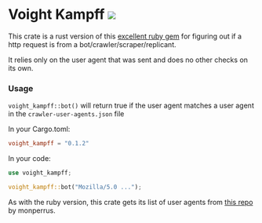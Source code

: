# Voight Kampff [![](http://meritbadge.herokuapp.com/voight_kampff)](https://crates.io/crates/voight_kampff)


This crate is a rust version of this [excellent ruby gem](https://github.com/biola/Voight-Kampff) for figuring out if a http request is from a bot/crawler/scraper/replicant. 

It relies only on the user agent that was sent and does no other checks on its own. 

### Usage
`voight_kampff::bot()` will return true if the user agent matches a user agent in the `crawler-user-agents.json` file


In your Cargo.toml: 
```toml
voight_kampff = "0.1.2"
```

In your code: 
```rust
use voight_kampff;

voight_kampff::bot("Mozilla/5.0 ...");
```

As with the ruby version, this crate gets its list of user agents from [this repo](https://github.com/monperrus/crawler-user-agents) by monperrus.



